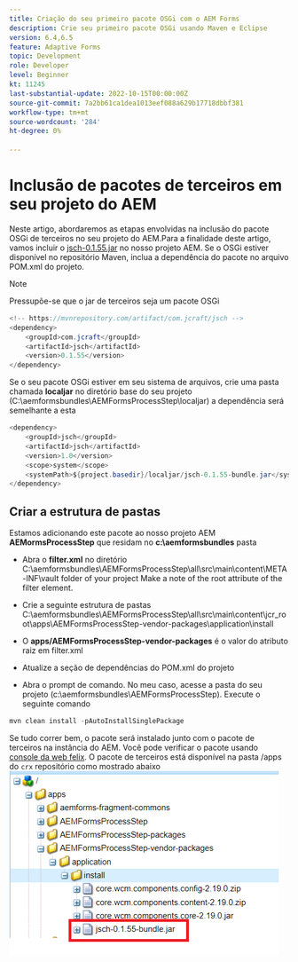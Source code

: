 ```yaml
---
title: Criação do seu primeiro pacote OSGi com o AEM Forms
description: Crie seu primeiro pacote OSGi usando Maven e Eclipse
version: 6.4,6.5
feature: Adaptive Forms
topic: Development
role: Developer
level: Beginner
kt: 11245
last-substantial-update: 2022-10-15T00:00:00Z
source-git-commit: 7a2bb61ca1dea1013eef088a629b17718dbbf381
workflow-type: tm+mt
source-wordcount: '284'
ht-degree: 0%

---
```


# Inclusão de pacotes de terceiros em seu projeto do AEM

Neste artigo, abordaremos as etapas envolvidas na inclusão do pacote OSGi de terceiros no seu projeto do AEM.Para a finalidade deste artigo, vamos incluir o [jsch-0.1.55.jar](https://repo1.maven.org/maven2/com/jcraft/jsch/0.1.55/jsch-0.1.55.jar) no nosso projeto AEM.  Se o OSGi estiver disponível no repositório Maven, inclua a dependência do pacote no arquivo POM.xml do projeto.

>[!NOTE]
> Pressupõe-se que o jar de terceiros seja um pacote OSGi

```java
<!-- https://mvnrepository.com/artifact/com.jcraft/jsch -->
<dependency>
    <groupId>com.jcraft</groupId>
    <artifactId>jsch</artifactId>
    <version>0.1.55</version>
</dependency>
```

Se o seu pacote OSGi estiver em seu sistema de arquivos, crie uma pasta chamada **localjar** no diretório base do seu projeto (C:\aemformsbundles\AEMFormsProcessStep\localjar) a dependência será semelhante a esta

```java
<dependency>
    <groupId>jsch</groupId>
    <artifactId>jsch</artifactId>
    <version>1.0</version>
    <scope>system</scope>
    <systemPath>${project.basedir}/localjar/jsch-0.1.55-bundle.jar</systemPath>
</dependency>
```

## Criar a estrutura de pastas

Estamos adicionando este pacote ao nosso projeto AEM **AEMormsProcessStep** que residam no **c:\aemformsbundles** pasta

* Abra o **filter.xml** no diretório C:\aemformsbundles\AEMFormsProcessStep\all\src\main\content\META-INF\vault folder of your project Make a note of the root attribute of the filter element.

* Crie a seguinte estrutura de pastas C:\aemformsbundles\AEMFormsProcessStep\all\src\main\content\jcr_root\apps\AEMFormsProcessStep-vendor-packages\application\install
* O **apps/AEMFormsProcessStep-vendor-packages** é o valor do atributo raiz em filter.xml
* Atualize a seção de dependências do POM.xml do projeto
* Abra o prompt de comando. No meu caso, acesse a pasta do seu projeto (c:\aemformsbundles\AEMFormsProcessStep). Execute o seguinte comando

```java
mvn clean install -pAutoInstallSinglePackage
```

Se tudo correr bem, o pacote será instalado junto com o pacote de terceiros na instância do AEM. Você pode verificar o pacote usando [console da web felix](http://localhost:4502/system/console/bundles). O pacote de terceiros está disponível na pasta /apps do `crx` repositório como mostrado abaixo
![terceiros](assets/custom-bundle1.png)



